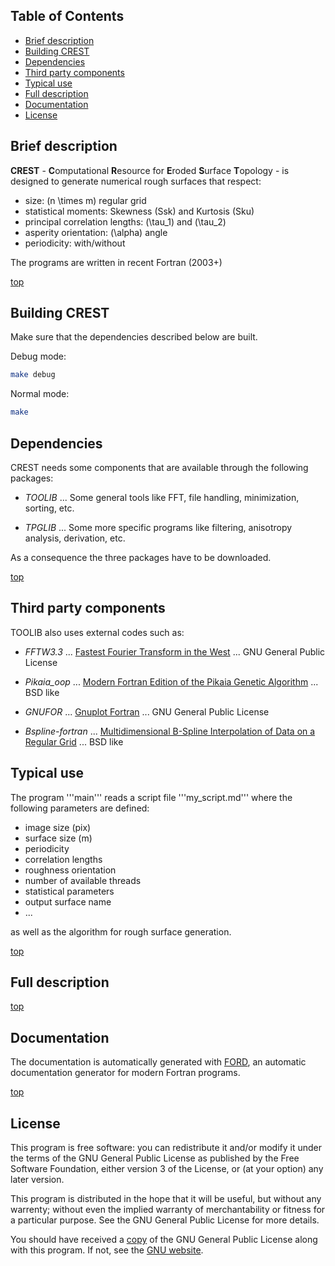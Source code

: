 Table of Contents
-----------------

- [Brief description](#brief-description)
- [Building CREST](#building-crest)
- [Dependencies](#dependencies)
- [Third party components](#third-party-components)
- [Typical use](#typical-use)
- [Full description](#full-description)
- [Documentation](#documentation)
- [License](#license)

Brief description
-----------------

**CREST** - **C**omputational **R**esource for **E**roded **S**urface **T**opology - is designed to generate numerical rough surfaces that respect:

* size: \(n \times m\) regular grid
* statistical moments: Skewness \(Ssk\) and Kurtosis \(Sku\)
* principal correlation lengths: \(\tau_1\) and \(\tau_2\)
* asperity orientation: \(\alpha\) angle
* periodicity: with/without

The programs are written in recent Fortran (2003+)

[top](#table-of-contents)

Building CREST
--------------

Make sure that the dependencies described below are built.

Debug mode:

```bash
make debug
```
Normal mode:

```bash
make
```

Dependencies
------------

CREST needs some components that are available through the following packages:

* *TOOLIB* ... Some general tools like FFT, file handling, minimization, sorting, etc.

* *TPGLIB* ... Some more specific programs like filtering, anisotropy analysis, derivation, etc.

As a consequence the three packages have to be downloaded.

[top](#table-of-contents)

Third party components
----------------------

TOOLIB also uses external codes such as:

+ *FFTW3.3* ... [Fastest Fourier Transform in the West](https://www.fftw.org/) ... GNU General Public License

+ *Pikaia_oop* ... [Modern Fortran Edition of the Pikaia Genetic Algorithm](http://github.com/jacobwilliams/pikaia) ... BSD like

+ *GNUFOR* ... [Gnuplot Fortran](https://people.math.sc.edu/Burkardt/f_src/gnufor/gnufor.html) ... GNU General Public License

+ *Bspline-fortran* ... [Multidimensional B-Spline Interpolation of Data on a Regular Grid](https://github.com/jacobwilliams/bspline-fortran) ... BSD like

Typical use
-----------

The program '''main''' reads a script file '''my_script.md''' where the following parameters are defined:
+ image size (pix)
+ surface size (m)
+ periodicity
+ correlation lengths
+ roughness orientation
+ number of available threads
+ statistical parameters
+ output surface name
+ ...

as well as the algorithm for rough surface generation.

[top](#table-of-contents)

Full description
----------------

[top](#table-of-contents)

Documentation
-------------
The documentation is automatically generated with [FORD](https://github.com/Fortran-FOSS-Programmers/ford), an automatic documentation generator for modern Fortran programs.

[top](#table-of-contents)

License
-------

This program is free software: you can redistribute it and/or modify it under the terms of the GNU General Public License as published by the Free Software Foundation, either version 3 of the License, or (at your option) any later version.

This program is distributed in the hope that it will be useful, but without any warrenty; without even the implied warranty of merchantability or fitness for a particular purpose. See the GNU General Public License for more details.

You should have received a [copy](https://github.com/TRIBO-Pprime/CREST/LICENSE) of the GNU General Public License along with this program. If not, see the [GNU website](https://www.gnu.org/licenses/gpl.html).
